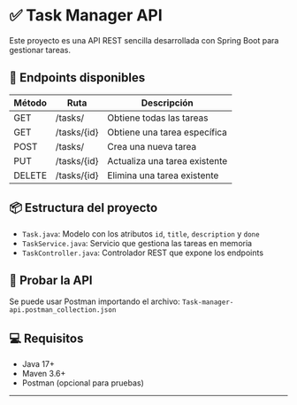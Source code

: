 # ✅ Task Manager API

Este proyecto es una API REST sencilla desarrollada con Spring Boot para gestionar tareas.

## 🚀 Endpoints disponibles

| Método | Ruta               | Descripción                       |
|--------|--------------------|-----------------------------------|
| GET    | /tasks/            | Obtiene todas las tareas          |
| GET    | /tasks/{id}        | Obtiene una tarea específica      |
| POST   | /tasks/            | Crea una nueva tarea              |
| PUT    | /tasks/{id}        | Actualiza una tarea existente     |
| DELETE | /tasks/{id}        | Elimina una tarea existente       |

## 📦 Estructura del proyecto

- `Task.java`: Modelo con los atributos `id`, `title`, `description` y `done`
- `TaskService.java`: Servicio que gestiona las tareas en memoria
- `TaskController.java`: Controlador REST que expone los endpoints

## 🧪 Probar la API

Se puede usar Postman importando el archivo:
`Task-manager-api.postman_collection.json`


## 💻 Requisitos

- Java 17+
- Maven 3.6+
- Postman (opcional para pruebas)

---